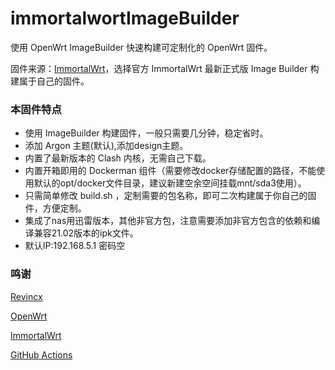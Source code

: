# immortalwortImageBuilder
使用 OpenWrt ImageBuilder 快速构建可定制化的 OpenWrt 固件。

固件来源：[ImmortalWrt](https://github.com/immortalwrt/immortalwrt)，选择官方 ImmortalWrt 最新正式版 Image Builder 构建属于自己的固件。

### 本固件特点

* 使用 ImageBuilder 构建固件，一般只需要几分钟，稳定省时。
* 添加 Argon 主题(默认),添加design主题。
* 内置了最新版本的 Clash 内核，无需自己下载。
* 内置开箱即用的 Dockerman 组件（需要修改docker存储配置的路径，不能使用默认的opt/docker文件目录，建议新建空余空间挂载mnt/sda3使用）。
* 只需简单修改 build.sh ，定制需要的包名称，即可二次构建属于你自己的固件，方便定制。
* 集成了nas用迅雷版本，其他非官方包，注意需要添加非官方包含的依赖和编译兼容21.02版本的ipk文件。
* 默认IP:192.168.5.1 密码空




### 鸣谢
[Revincx](https://github.com/Revincx/)

[OpenWrt](https://github.com/openwrt/openwrt/)

[ImmortalWrt](https://github.com/immortalwrt/immortalwrt)

[GitHub Actions](https://github.com/features/actions)
